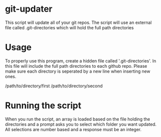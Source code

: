 # git-updater
This script will update all of your git repos. The script will use an external file called .git-directories which will hold the full path directories

# Usage
To properly use this program, create a hidden file called '.git-directories'. In this file will include the full path directories to each github repo. Please make sure each directory is seperated by a new line when inserting new ones.

/path/to/directory/first
/path/to/directory/second

# Running the script
When you run the script, an array is loaded based on the file holding the directories and a prompt asks you to select which folder you want updated. All selections are number based and a response must be an integer.
